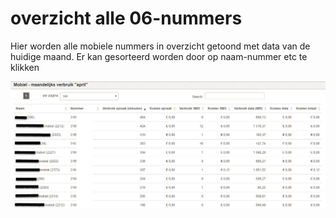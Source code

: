 <!-- TITLE: Mobiel maandelijks -->
<!-- SUBTITLE: Mobiel maandelijks -->

# overzicht alle 06-nummers
Hier worden alle mobiele nummers in overzicht getoond met data van de huidige maand.
Er kan gesorteerd worden door op naam-nummer etc te klikken

![Mobieloverzicht](/uploads/mobieloverzicht.jpg "Mobieloverzicht")